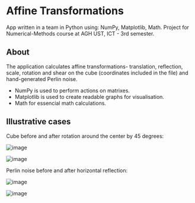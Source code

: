 # Affine Transformations

App written in a team in Python using: NumPy, Matplotlib, Math. 
Project for Numerical-Methods course at AGH UST, ICT - 3rd semester.

## About

The application calculates affine transformations- translation, reflection, scale, rotation and shear on the cube (coordinates included in the file) and hand-generated Perlin noise. 
  - NumPy is used to perform actions on matrixes. 
  - Matplotlib is used to create readable graphs for visualisation.
  - Math for essencial math calculations.

## Illustrative cases

Cube before and after rotation around the center by 45 degrees:

![image](https://user-images.githubusercontent.com/115273240/231432265-2cb8c65a-1d35-4493-a44a-10291e6fd4e0.png)

![image](https://user-images.githubusercontent.com/115273240/231432459-81970623-bcf4-4cf3-8454-10921eaac859.png)



Perlin noise before and after horizontal reflection:

![image](https://user-images.githubusercontent.com/115273240/231432503-645b1d5f-4e49-4138-9a0b-ef930e31de7c.png)

![image](https://user-images.githubusercontent.com/115273240/231432552-f0575121-00a6-4ebc-b235-c7d6dfd4c552.png)
